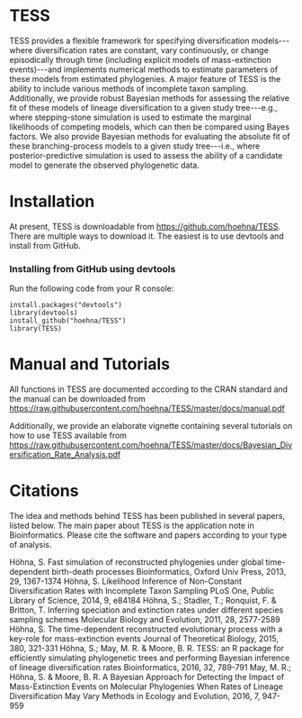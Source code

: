 # TESS

TESS provides a flexible framework for specifying diversification models---where diversification rates are constant, vary continuously, or change episodically through time (including explicit models of mass-extinction events)---and implements numerical methods to estimate parameters of these models from estimated phylogenies.
A major feature of TESS is the ability to include various methods of incomplete taxon sampling.
Additionally, we provide robust Bayesian methods for assessing the relative fit of these models of lineage diversification to a given study tree---e.g., where stepping-stone simulation is used to estimate the marginal likelihoods of competing models, which can then be compared using Bayes factors.
We also provide Bayesian methods for evaluating the absolute fit of these branching-process models to a given study tree---i.e., where posterior-predictive simulation is used to assess the ability of a candidate model to generate the observed phylogenetic data.

# Installation

At present, TESS is downloadable from https://github.com/hoehna/TESS. There are multiple ways to download it. The easiest is to use devtools and install from GitHub.

### Installing from GitHub using devtools
Run the following code from your R console:

```{r eval=FALSE}
install.packages("devtools")
library(devtools)
install_github("hoehna/TESS")
library(TESS)
```

# Manual and Tutorials

All functions in TESS are documented according to the CRAN standard and the manual can be downloaded from https://raw.githubusercontent.com/hoehna/TESS/master/docs/manual.pdf

Additionally, we provide an elaborate vignette containing several tutorials on how to use TESS available from https://raw.githubusercontent.com/hoehna/TESS/master/docs/Bayesian_Diversification_Rate_Analysis.pdf


# Citations

The idea and methods behind TESS has been published in several papers, listed below. The main paper about TESS is the application note in Bioinformatics. Please cite the software and papers according to your type of analysis.

Höhna, S. Fast simulation of reconstructed phylogenies under global time-dependent birth-death processes Bioinformatics, Oxford Univ Press, 2013, 29, 1367-1374
Höhna, S. Likelihood Inference of Non-Constant Diversification Rates with Incomplete Taxon Sampling PLoS One, Public Library of Science, 2014, 9, e84184
Höhna, S.; Stadler, T.; Ronquist, F. & Britton, T. Inferring speciation and extinction rates under different species sampling schemes Molecular Biology and Evolution, 2011, 28, 2577-2589
Höhna, S. The time-dependent reconstructed evolutionary process with a key-role for mass-extinction events Journal of Theoretical Biology, 2015, 380, 321-331
Höhna, S.; May, M. R. & Moore, B. R. TESS: an R package for efficiently simulating phylogenetic trees and performing Bayesian inference of lineage diversification rates Bioinformatics, 2016, 32, 789-791
May, M. R.; Höhna, S. & Moore, B. R. A Bayesian Approach for Detecting the Impact of Mass-Extinction Events on Molecular Phylogenies When Rates of Lineage Diversification May Vary Methods in Ecology and Evolution, 2016, 7, 947-959
